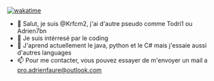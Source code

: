 [![wakatime](https://wakatime.com/badge/user/ceb0a75a-8f2b-44a2-a5c3-7d734dcb27b3.svg)](https://wakatime.com/@ceb0a75a-8f2b-44a2-a5c3-7d734dcb27b3)
- 👋 Salut, je suis @Krfcm2, j'ai d'autre pseudo comme Todri1 ou Adrien7bn
- 👀 Je suis intérresé par le coding
- 🌱 J'aprend actuellement le java, python et le C# mais j'essaie aussi d'autres languages
- 📫 Pour me contacter, vous pouvez essayer de m'envoyer un mail a pro.adrienfaure@outlook.com
